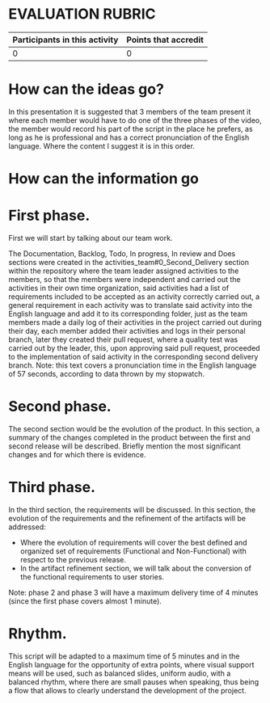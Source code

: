 # EVALUATION RUBRIC

Participants in this activity | Points that accredit
------------------------------ | --------------------
0 | 0

# How can the ideas go?
In this presentation it is suggested that 3 members of the team present it where each member would have to do one of the three phases of the video, the member would record his part of the script in the place he prefers, as long as he is professional and has a correct pronunciation of the English language.
Where the content I suggest it is in this order.
# How can the information go

# First phase.
First we will start by talking about our team work.

The Documentation, Backlog, Todo, In progress, In review and Does sections were created in the activities_team#0_Second_Delivery section within the repository where the team leader assigned activities to the members, so that the members were independent and carried out the activities in their own time organization, said activities had a list of requirements included to be accepted as an activity correctly carried out, a general requirement in each activity was to translate said activity into the English language and add it to its corresponding folder, just as the team members made a daily log of their activities in the project carried out during their day, each member added their activities and logs in their personal branch, later they created their pull request, where a quality test was carried out by the leader, this, upon approving said pull request, proceeded to the implementation of said activity in the corresponding second delivery branch.
Note: this text covers a pronunciation time in the English language of 57 seconds, according to data thrown by my stopwatch.
# Second phase.
The second section would be the evolution of the product.
In this section, a summary of the changes completed in the product between the first and second release will be described. Briefly mention the most significant changes and for which there is evidence.
# Third phase.
In the third section, the requirements will be discussed.
In this section, the evolution of the requirements and the refinement of the artifacts will be addressed:
- Where the evolution of requirements will cover the best defined and organized set of requirements (Functional and Non-Functional) with respect to the previous release.
- In the artifact refinement section, we will talk about the conversion of the functional requirements to user stories.

Note: phase 2 and phase 3 will have a maximum delivery time of 4 minutes (since the first phase covers almost 1 minute).
# Rhythm.
This script will be adapted to a maximum time of 5 minutes and in the English language for the opportunity of extra points, where visual support means will be used, such as balanced slides, uniform audio, with a balanced rhythm, where there are small pauses when speaking, thus being a flow that allows to clearly understand the development of the project.
